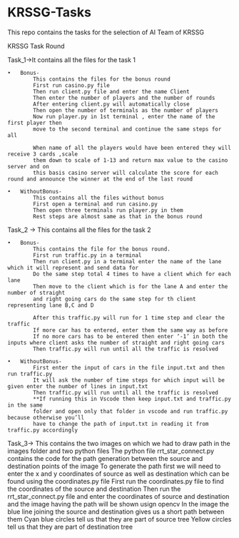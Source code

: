 # KRSSG-Tasks
This repo contains the tasks for the selection of AI Team of KRSSG

KRSSG Task Round

Task_1->It contains all the files for the task 1

	•	Bonus-
			This contains the files for the bonus round
			First run casino.py file
			Then run client.py file and enter the name Client
			Then enter the number of players and the number of rounds
			After entering client.py will automatically close
			Then open the number of terminals as the number of players
			Now run player.py in 1st terminal , enter the name of the first player then 
			move to the second terminal and continue the same steps for all
			
			When name of all the players would have been entered they will receive 3 cards ,scale
			them down to scale of 1-13 and return max value to the casino server and on 
			this basis casino server will calculate the score for each  round and announce the winner at the end of the last round

	•	WithoutBonus-
			This contains all the files without bonus
			First open a terminal and run casino.py
			Then open three terminals run player.py in them
			Rest steps are almost same as that in the bonus round


Task_2 -> This contains all the files for the task 2

	•	Bonus-
			This contains the file for the bonus round.
			First run traffic.py in a terminal 
			Then run client.py in a terminal enter the name of the lane which it will represent and send data for
			Do the same step total 4 times to have a client which for each lane 
			Then move to the client which is for the lane A and enter the number of straight
			and right going cars do the same step for th client representing lane B,C and D
			
			After this traffic.py will run for 1 time step and clear the traffic
			If more car has to entered, enter them the same way as before
			If no more cars has to be entered then enter ‘-1’ in both the inputs where client asks the number of straight and right going cars
			Then traffic.py will run until all the traffic is resolved

	•	WithoutBonus-
			First enter the input of cars in the file input.txt and then run traffic.py
			It will ask the number of time steps for which input will be given enter the number of lines in input.txt
			Then traffic.py will run until all the traffic is resolved
			**If running this in Vscode then keep input.txt and traffic.py in the same
			folder and open only that folder in vscode and run traffic.py because otherwise you’ll
			have to change the path of input.txt in reading it from traffic.py accordingly
			
Task_3-> This contains the two images on which we had to draw path in the images folder and two python files
	The python file rrt_star_connect.py contains the code for the path generation between the source and destination points of the image
	To generate the path first we will need to enter the x and y coordinates of source as well as destination which can be found 
		using the coordinates.py file 
	First run the coordinates.py file to find the coordinates of the source and destination 
	Then run the rrt_star_connect.py file and enter the coordinates of source and destination and the image having the path will be 
	shown usign opencv
	In the image the blue line joining the source and destination gives us a short path between them
	Cyan blue circles tell us that they are part of source tree
	Yellow circles tell us that they are part of destination tree
	


